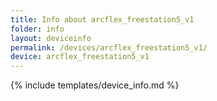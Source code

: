 ```yaml
---
title: Info about arcflex_freestation5_v1
folder: info
layout: deviceinfo
permalink: /devices/arcflex_freestation5_v1/
device: arcflex_freestation5_v1
---
```

{% include templates/device_info.md %}
